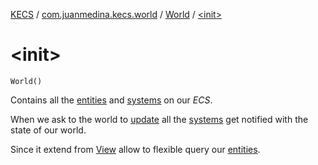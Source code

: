 [KECS](../../index.md) / [com.juanmedina.kecs.world](../index.md) / [World](index.md) / [&lt;init&gt;](./-init-.md)

# &lt;init&gt;

`World()`

Contains all the [entities](../../com.juanmedina.kecs.entity/-entity/index.md) and [systems](../../com.juanmedina.kecs.system/-system/index.md) on
our *ECS*.

When we ask to the world to [update](update.md) all the [systems](../../com.juanmedina.kecs.system/-system/index.md)
get notified with the state of our world.

Since it extend from [View](../../com.juanmedina.kecs.entity/-view/index.md) allow to flexible query our [entities](../../com.juanmedina.kecs.entity/-entity/index.md).

